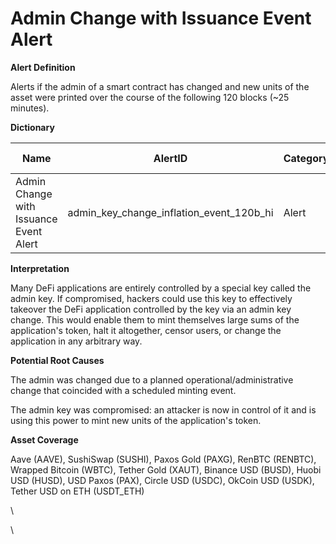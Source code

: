 # Admin Change with Issuance Event Alert

**Alert Definition**

Alerts if the admin of a smart contract has changed and new units of the asset were printed over the course of the following 120 blocks (\~25 minutes).

**Dictionary**

| Name                                   | AlertID                                        | Category | Sub-category | Type | Unit  | Interval |
| -------------------------------------- | ---------------------------------------------- | -------- | ------------ | ---- | ----- | -------- |
| Admin Change with Issuance Event Alert | admin\_key\_change\_inflation\_event\_120b\_hi | Alert    | DeFi Alerts  | N/A  | Event | Ad hoc   |

**Interpretation**

Many DeFi applications are entirely controlled by a special key called the admin key. If compromised, hackers could use this key to effectively takeover the DeFi application controlled by the key via an admin key change. This would enable them to mint themselves large sums of the application's token, halt it altogether, censor users, or change the application in any arbitrary way.

**Potential Root Causes**

The admin was changed due to a planned operational/administrative change that coincided with a scheduled minting event.

The admin key was compromised: an attacker is now in control of it and is using this power to mint new units of the application's token.

**Asset Coverage**

Aave (AAVE), SushiSwap (SUSHI), Paxos Gold (PAXG), RenBTC (RENBTC), Wrapped Bitcoin (WBTC), Tether Gold (XAUT), Binance USD (BUSD), Huobi USD (HUSD), USD Paxos (PAX), Circle USD (USDC), OkCoin USD (USDK), Tether USD on ETH (USDT\_ETH)

\


\
